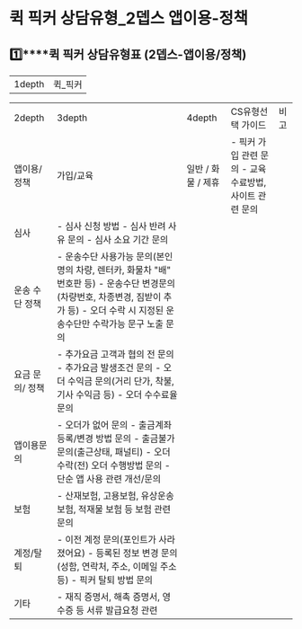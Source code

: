 # 퀵 픽커 상담유형_2뎁스 앱이용-정책

**1️⃣****퀵 픽커 상담유형표 (2뎁스-앱이용/정책)**
----------------------------------

|  |  |
| --- | --- |
| 1depth | 퀵\_픽커 |

|  |  |  |  |  |
| --- | --- | --- | --- | --- |
| 2depth | 3depth | 4depth | CS유형선택 가이드 | 비고 |
| 앱이용/정책 | 가입/교육 | 일반 / 화물 / 제휴 | - 픽커 가입 관련 문의 - 교육 수료방법, 사이트 관련 문의 |  |
| 심사 | - 심사 신청 방법 - 심사 반려 사유 문의 - 심사 소요 기간 문의 |  |
| 운송 수단 정책 | - 운송수단 사용가능 문의(본인명의 차량, 렌터카, 화물차 "배" 번호판 등) - 운송수단 변경문의(차량번호, 차종변경, 짐받이 추가 등) - 오더 수락 시 지정된 운송수단만 수락가능 문구 노출 문의 |  |
| 요금 문의/ 정책 | - 추가요금 고객과 협의 전 문의 - 추가요금 발생조건 문의 - 오더 수익금 문의(거리 단가, 착불, 기사 수익금 등) - 오더 수수료율 문의 |  |
| 앱이용문의 | - 오더가 없어 문의 - 출금계좌 등록/변경 방법 문의 - 출금불가 문의(출근상태, 패널티) - 오더 수락(전) 오더 수행방법 문의 - 단순 앱 사용 관련 개선/문의 |  |
| 보험 | - 산재보험, 고용보험, 유상운송보험, 적재물 보험 등 보험 관련 문의 |  |
| 계정/탈퇴 | - 이전 계정 문의(포인트가 사라졌어요) - 등록된 정보 변경 문의(성함, 연락처, 주소, 이메일 주소 등) - 픽커 탈퇴 방법 문의 |  |
| 기타 | - 재직 증명서, 해촉 증명서, 영수증 등 서류 발급요청 관련 |  |
